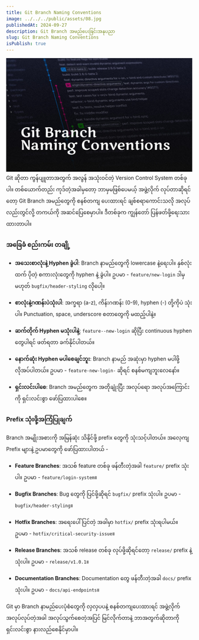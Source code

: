 ```yaml
---
title: Git Branch Naming Conventions
image: ../../../public/assets/08.jpg
publishedAt: 2024-09-27
description: Git Branch အမည်ပေးခြင်းအနုပညာ
slug: Git Branch Naming Conventions
isPublish: true
---
```

![](../../../public/assets/08.jpg)
Git ဆိုတာ ကွန်ပျူတာအတွက် အလွန် အသုံးဝင်တဲ့ Version Control System တစ်ခုပါ။ တစ်ယောက်တည်း ကုဒ်တဲ့အခါမှတော့ ဘာမှမဖြစ်ပေမယ့် အဖွဲ့လိုက် လုပ်တာဆိုရင်တော့ Git Branch အမည်တွေကို စနစ်တကျ ပေးထားရင် ချစ်စရာကောင်းသလို အလုပ်လည်းတွင်လို့ တကယ်ကို အဆင်ပြေစေမှာပါ။ ဒီတစ်ခုက ကျွန်တော် ပြန်ဖတ်ဖို့ရေးသားထားတာပါ။

### အခြေခံ စည်းကမ်း တချို့

- **အသေးစာလုံးနဲ့ Hyphen ခွဲပါ**: Branch နာမည်တွေကို lowercase နဲ့ရေးပါ။ နှစ်လုံးထက် ပိုတဲ့ စကားလုံးတွေကို hyphen နဲ့ ခွဲပါ။ ဥပမာ - `feature/new-login` ဒါမှမဟုတ် `bugfix/header-styling` လိုပေါ့။
  
- **စာလုံးနဲ့ဂဏန်းပဲသုံးပါ**: အက္ခရာ (a-z), ကိန်းဂဏန်း (0-9), hyphen (-) တို့ကိုပဲ သုံးပါ။ Punctuation, space, underscore စတာတွေကို မထည့်ပါနဲ့။ 
  
- **ဆက်တိုက် Hyphen မသုံးပါနဲ့**: `feature--new-login` ဆိုပြီး continuous hyphen တွေပါရင် ဖတ်ရတာ ခက်နိုင်ပါတယ်။
  
- **နောက်ဆုံး Hyphen မပါစေချင်ဘူး**: Branch နာမည် အဆုံးမှာ hyphen မပါဖို့ လိုအပ်ပါတယ်။ ဥပမာ - `feature-new-login-` ဆိုရင် စနစ်မကျဘူးလေနော်။
  
- **ရှင်းလင်းပါစေ**: Branch အမည်တွေက အတိုချုံးပြီး အလုပ်ရော အလုပ်အကြောင်းကို ရှင်းလင်းစွာ ဖော်ပြထားပါစေ။

### Prefix သုံးဖို့အကြံပြုချက်

Branch အမျိုးအစားကို အမြန်ဆုံး သိနိုင်ဖို့ prefix တွေကို သုံးသင့်ပါတယ်။ အလေ့ကျ Prefix များနဲ့ ဥပမာတွေကို ဖော်ပြထားပါတယ် -

- **Feature Branches**: အသစ် feature တစ်ခု ဖန်တီးတဲ့အခါ `feature/` prefix သုံးပါ။ ဥပမာ - `feature/login-system`။
  
- **Bugfix Branches**: Bug တွေကို ပြင်ဖို့ဆိုရင် `bugfix/` prefix သုံးပါ။ ဥပမာ - `bugfix/header-styling`။
  
- **Hotfix Branches**: အရေးပေါ် ပြင်တဲ့ အခါမှာ `hotfix/` prefix သုံးရပါမယ်။ ဥပမာ - `hotfix/critical-security-issue`။
  
- **Release Branches**: အသစ် release တစ်ခု လုပ်ဖို့ဆိုရင်တော့ `release/` prefix နဲ့သုံးပါ။ ဥပမာ - `release/v1.0.1`။
  
- **Documentation Branches**: Documentation တွေ ဖန်တီးတဲ့အခါ `docs/` prefix သုံးပါ။ ဥပမာ - `docs/api-endpoints`။

Git မှာ Branch နာမည်ပေးပုံစံတွေကို လှလှပပနဲ့ စနစ်တကျပေးထားရင် အဖွဲ့လိုက် အလုပ်လုပ်တဲ့အခါ အလုပ်သွက်စေတဲ့အပြင် မြင်လိုက်တာနဲ့ ဘာအတွက်ဆိုတာကို ရှင်းလင်းစွာ နားလည်စေနိုင်မှာပါ။